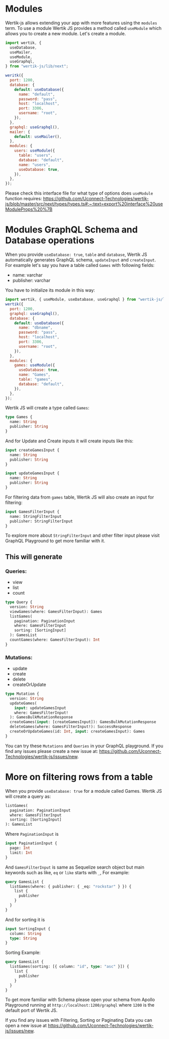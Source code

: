 # Modules

Wertik-js allows extending your app with more features using the `modules` term. To use a module Wertik JS provides a method called `useModule` which allows you to create a new module. Let's create a module.

```js
import wertik, {
  useDatabase,
  useMailer,
  useModule,
  useGraphql,
} from "wertik-js/lib/next";

weritk({
  port: 1200,
  database: {
    default: useDatabase({
      name: "default",
      password: "pass",
      host: "localhost",
      port: 3306,
      username: "root",
    }),
  },
  graphql: useGraphql(),
  mailer: {
    default: useMailer(),
  },
  modules: {
    users: useModule({
      table: "users",
      database: "default",
      name: "users",
      useDatabase: true,
    }),
  },
});
```

Please check this interface file for what type of options does `useModule` function requires: https://github.com/Uconnect-Technologies/wertik-js/blob/master/src/next/types/types.ts#:~:text=export%20interface%20useModuleProps%20%7B

# Modules GraphQL Schema and Database operations

When you provide `useDatabase: true`, `table` and `database`, Wertik JS automatically generates GraphQL schema, `updateInput` and `createInput`. For example let's say you have a table called `Games` with following fields:

- name: varchar
- publisher: varchar

You have to initialize its module in this way:

```js
import wertik, { useModule, useDatabase, useGraphql } from "wertik-js/lib/next";
wertik({
  port: 1200,
  graphql: useGraphql(),
  database: {
    default: useDatabase({
      name: "dbname",
      password: "pass",
      host: "localhost",
      port: 3306,
      username: "root",
    }),
  },
  modules: {
    games: useModule({
      useDatabase: true,
      name: "Games",
      table: "games",
      database: "default",
    }),
  },
});
```

Wertik JS will create a type called `Games`:

```graphql
type Games {
  name: String
  publisher: String
}
```

And for Update and Create inputs it will create inputs like this:

```graphql
input createGamesInput {
  name: String
  publisher: String
}

input updateGamesInput {
  name: String
  publisher: String
}
```

For filtering data from `games` table, Wertik JS will also create an input for filtering:

```graphql
input GamesFilterInput {
  name: StringFilterInput
  publisher: StringFilterInput
}
```

To explore more about `StringFilterInput` and other filter input please visit GraphQL Playground to get more familiar with it.

## This will generate

### Queries:

- view
- list
- count

```graphql
type Query {
  version: String
  viewGames(where: GamesFilterInput): Games
  listGames(
    pagination: PaginationInput
    where: GamesFilterInput
    sorting: [SortingInput]
  ): GamesList
  countGames(where: GamesFilterInput): Int
}
```

### Mutations:

- update
- create
- delete
- createOrUpdate

```graphql
type Mutation {
  version: String
  updateGames(
    input: updateGamesInput
    where: GamesFilterInput!
  ): GamesBulkMutationResponse
  createGames(input: [createGamesInput]): GamesBulkMutationResponse
  deleteGames(where: GamesFilterInput!): SuccessResponse
  createOrUpdateGames(id: Int, input: createGamesInput): Games
}
```

You can try these `Mutations` and `Queries` in your GraphQL playground. If you find any issues please create a new issue at:
https://github.com/Uconnect-Technologies/wertik-js/issues/new.

# More on filtering rows from a table

When you provide `useDatabase: true` for a module called Games. Wertik JS will create a query as:

```graphql
listGames(
  pagination: PaginationInput
  where: GamesFilterInput
  sorting: [SortingInput]
): GamesList
```

Where `PaginationInput` is

```graphql
input PaginationInput {
  page: Int
  limit: Int
}
```

And `GamesFilterInput` is same as Sequelize search object but main keywords such as like, `eq` or `like` starts with `_`, For example:

```graphql
query GamesList {
  listGames(where: { publisher: { _eq: "rockstar" } }) {
    list {
      publisher
    }
  }
}
```

And for sorting it is

```graphql
input SortingInput {
  column: String
  type: String
}
```

Sorting Example:

```graphql
query GamesList {
  listGames(sorting: [{ column: "id", type: "asc" }]) {
    list {
      publisher
    }
  }
}
```

To get more familiar with Schema please open your schema from Apollo Playground running at `http://localhost:1200/graphql` where `1200` is the default port of Wertik JS.

If you find any issues with Filtering, Sorting or Paginating Data you can open a new issue at https://github.com/Uconnect-Technologies/wertik-js/issues/new.
